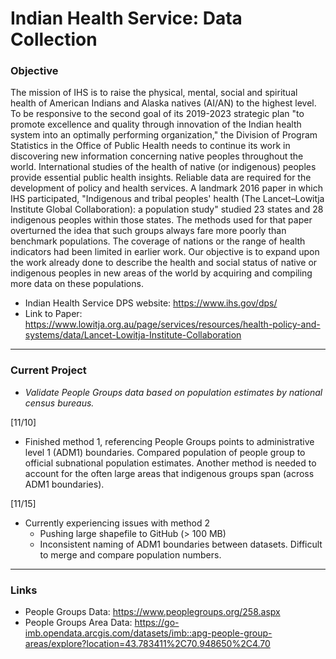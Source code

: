 # Indian Health Service: Data Collection
### Objective
The mission of IHS is to raise the physical, mental, social and spiritual health of American Indians and Alaska natives (AI/AN) to the highest level. To be responsive to the second goal of its 2019-2023
strategic plan "to promote excellence and quality through innovation of the Indian health system into an optimally performing organization," the Division of Program Statistics in the Office of Public Health
needs to continue its work in discovering new information concerning native peoples throughout the world. International studies of the health of native (or indigenous) peoples provide essential public
health insights. Reliable data are required for the development of policy and health services. A landmark 2016 paper in which IHS participated, "Indigenous and tribal peoples' health (The Lancet–Lowitja
Institute Global Collaboration): a population study" studied 23 states and 28 indigenous peoples within those states. The methods used for that paper overturned the idea that such groups always fare more poorly than benchmark populations. 
The coverage of nations or the range of health indicators had been limited in earlier work. Our objective is to expand upon the work already done to describe the health and social status of native or indigenous peoples in new areas of the world by acquiring and compiling more data on these populations.
* Indian Health Service DPS website: https://www.ihs.gov/dps/
* Link to Paper: https://www.lowitja.org.au/page/services/resources/health-policy-and-systems/data/Lancet-Lowitja-Institute-Collaboration



***
### Current Project
* *Validate People Groups data based on population estimates by national census bureaus.*

[11/10] 
* Finished method 1, referencing People Groups points to administrative level 1 (ADM1) boundaries. Compared population of people group to official subnational population estimates.
Another method is needed to account for the often large areas that indigenous groups span (across ADM1 boundaries).

[11/15]
* Currently experiencing issues with method 2
  * Pushing large shapefile to GitHub (> 100 MB)
  * Inconsistent naming of ADM1 boundaries between datasets. Difficult to merge and compare population numbers.
  
  
  
 ***
 ### Links
 * People Groups Data: https://www.peoplegroups.org/258.aspx
 * People Groups Area Data: https://go-imb.opendata.arcgis.com/datasets/imb::apg-people-group-areas/explore?location=43.783411%2C70.948650%2C4.70
  
